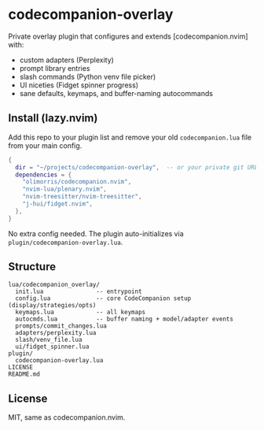 # codecompanion-overlay

Private overlay plugin that configures and extends [codecompanion.nvim] with:
- custom adapters (Perplexity)
- prompt library entries
- slash commands (Python venv file picker)
- UI niceties (Fidget spinner progress)
- sane defaults, keymaps, and buffer-naming autocommands

## Install (lazy.nvim)

Add this repo to your plugin list and remove your old `codecompanion.lua` file from your main config.

```lua
{
  dir = "~/projects/codecompanion-overlay",  -- or your private git URL
  dependencies = {
    "olimorris/codecompanion.nvim",
    "nvim-lua/plenary.nvim",
    "nvim-treesitter/nvim-treesitter",
    "j-hui/fidget.nvim",
  },
}
```

No extra config needed. The plugin auto-initializes via `plugin/codecompanion-overlay.lua`.

## Structure

```
lua/codecompanion_overlay/
  init.lua               -- entrypoint
  config.lua             -- core CodeCompanion setup (display/strategies/opts)
  keymaps.lua            -- all keymaps
  autocmds.lua           -- buffer naming + model/adapter events
  prompts/commit_changes.lua
  adapters/perplexity.lua
  slash/venv_file.lua
  ui/fidget_spinner.lua
plugin/
  codecompanion-overlay.lua
LICENSE
README.md
```

## License

MIT, same as codecompanion.nvim.

